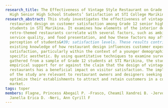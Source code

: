 ```yaml
---
research_title: The Effectiveness of Vintage Style Restaurant on Grade 12 Senior
  High Senior High School Students’ Satisfaction at STI College Marikina
research_abstract: This study investigates the effectiveness of vintage-style
  restaurant design on customer satisfaction among Grade 12 senior high school
  students in STI Marikina. It examines how elements of the interior design of
  retro-themed restaurants correlate with several factors, such as ambiance,
  service quality, and food presentation, and how these factors may affect the
  perception of students&#39; satisfaction levels. These results contribute to the
  existing knowledge of how restaurant design influences customer experience and
  satisfaction, particularly within the context of a younger demographic and a
  specific aesthetic. By using quantitative techniques to examine survey data
  gathered from a sample of Grade 12 students at STI Marikina, the study offers
  empirical support for or against the claim that the design of vintage
  restaurants has a beneficial impact on visitor satisfaction. The implications
  of the study are relevant to restaurant owners and designers seeking to
  optimize their establishments to attract and retain customers in a competitive
  market.
tags: toper
members: Flagne, Princess Abegail P. -Frasco, Cheamil Xandrei B. -Jervoso,
  Janella Erica D. -Neri, Ann Cyrill F
---
```

